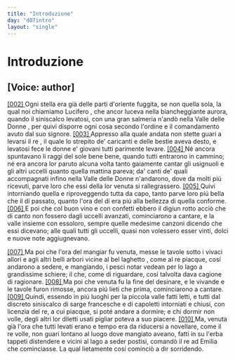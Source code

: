 ```yaml
---
title: "Introduzione"
day: "d07intro"
layout: "single"
---
```

<div id="d07intro" type="introduction" who="author">
 <h1>
  Introduzione
 </h1>
 <p>
  <h2>
   [Voice: author]
  </h2>
 </p>
 <p>
  <a href="{{ site.baseurl }}enDecameron/d07intro#p07980002">
   [002]
  </a>
  Ogni stella era gi&agrave; delle parti d'oriente fuggita, se non quella sola, la qual noi chiamiamo
  <name placeref="lucifero" type="place">
   Lucifero
  </name>
  , che ancor luceva nella biancheggiante aurora, quando il siniscalco levatosi, con una gran salmeria n'and&ograve; nella
  <name placeref="valledonnebrigata-01" type="place">
   Valle delle Donne
  </name>
  , per quivi disporre ogni cosa secondo l'ordine e il comandamento avuto dal suo signore.
  <a href="{{ site.baseurl }}enDecameron/d07intro#p07980003">
   [003]
  </a>
  Appresso alla quale andata non stette guari a levarsi il
  <name persref="dioneo" type="person">
   re
  </name>
  , il quale lo strepito de' caricanti e delle bestie aveva desto, e levatosi fece le donne e' giovani tutti parimente levare.
  <a href="{{ site.baseurl }}enDecameron/d07intro#p07980004">
   [004]
  </a>
  N&eacute; ancora spuntavano li raggi del sole bene bene, quando tutti entrarono in cammino; n&eacute; era ancora lor paruto alcuna volta tanto gaiamente cantar gli usignuoli e gli altri uccelli quanto quella mattina pareva; da' canti de' quali accompagnati infino nella
  <name placeref="valledonnebrigata-01" type="place">
   Valle delle Donne
  </name>
  n'andarono, dove da molti pi&uacute; ricevuti, parve loro che essi della lor venuta si rallegrassero.
  <a href="{{ site.baseurl }}enDecameron/d07intro#p07980005">
   [005]
  </a>
  Quivi intorniando quella e riproveggendo tutta da capo, tanto parve loro pi&uacute; bella che il d&iacute; passato, quanto l'ora del d&iacute; era pi&uacute; alla bellezza di quella conforme.
  <a href="{{ site.baseurl }}enDecameron/d07intro#p07980006">
   [006]
  </a>
  E poi che col buon vino e con confetti ebbero il digiun rotto acci&ograve; che di canto non fossero dagli uccelli avanzati, cominciarono a cantare, e la valle insieme con essoloro, sempre quelle medesime canzoni dicendo che essi dicevano; alle quali tutti gli uccelli, quasi non volessero esser vinti, dolci e nuove note aggiugnevano.
 </p>
 <p>
  <a href="{{ site.baseurl }}enDecameron/d07intro#p07980007">
   [007]
  </a>
  Ma poi che l'ora del mangiar fu venuta, messe le tavole sotto i vivaci allori e agli altri belli arbori vicine al
  <name placeref="laghettobrigata-01" type="place">
   bel laghetto
  </name>
  , come al
  <name persref="dioneo" type="person">
   re
  </name>
  piacque, cos&iacute; andarono a sedere, e mangiando, i pesci notar vedean per lo lago a grandissime schiere; il che, come di riguardare, cos&iacute; talvolta dava cagione di ragionare.
  <a href="{{ site.baseurl }}enDecameron/d07intro#p07980008">
   [008]
  </a>
  Ma poi che venuta fu la fine del desinare, e le vivande e le tavole furon rimosse, ancora pi&uacute; lieti che prima, cominciarono a cantare.
  <a href="{{ site.baseurl }}enDecameron/d07intro#p07980009">
   [009]
  </a>
  Quindi, essendo in pi&uacute; luoghi per la piccola valle fatti letti, e tutti dal discreto siniscalco di sarge francesche e di capoletti intorniati e chiusi, con licenzia del re, a cui piacque, si pot&eacute; andare a dormire; e chi dormir non volle, degli altri lor diletti usati pigliar poteva a suo piacere.
  <a href="{{ site.baseurl }}enDecameron/d07intro#p07980010">
   [010]
  </a>
  Ma, venuta gi&agrave; l'ora che tutti levati erano e tempo era da riducersi a novellare, come il re volle, non guari lontano al luogo dove mangiato aveano, fatti in su l'erba tappeti distendere e vicini al lago a seder postisi, comand&ograve; il re ad
  <name persref="emilia" type="person">
   Emilia
  </name>
  che cominciasse. La qual lietamente cos&iacute; cominci&ograve; a dir sorridendo.
 </p>
</div>